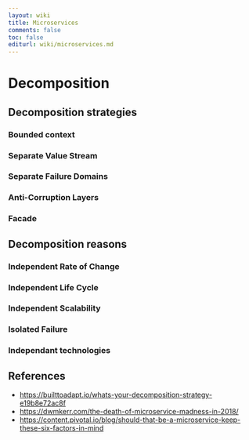 ```yaml
---
layout: wiki
title: Microservices
comments: false
toc: false
editurl: wiki/microservices.md
---
```


# Decomposition
## Decomposition strategies

### Bounded context
### Separate Value Stream
### Separate Failure Domains
### Anti-Corruption Layers
### Facade

## Decomposition reasons
### Independent Rate of Change
### Independent Life Cycle
### Independent Scalability
### Isolated Failure
### Independant technologies

## References 
* https://builttoadapt.io/whats-your-decomposition-strategy-e19b8e72ac8f
* https://dwmkerr.com/the-death-of-microservice-madness-in-2018/
* https://content.pivotal.io/blog/should-that-be-a-microservice-keep-these-six-factors-in-mind
